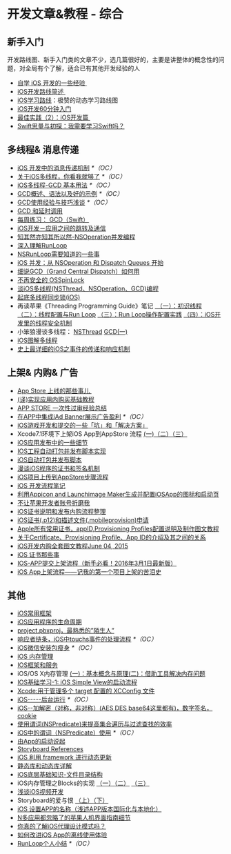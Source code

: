 # 开发文章&教程 - 综合
## 新手入门
开发路线图、新手入门类的文章不少，选几篇很好的，主要是讲整体的概念性的问题，对全局有个了解，适合已有其他开发经验的人
- [自学 iOS 开发的一些经验 ][1]
- [iOS开发路线简述 ][2]
- [iOS学习路线][3]：极赞的动态学习路线图
- [iOS开发60分钟入门][4]
- [最佳实践（2）：iOS开发篇 ][5]
- [Swift思量与初探：我需要学习Swift吗？][6]

## 多线程& 消息传递
- [iOS 开发中的消息传递机制][7] _\*（OC）_
- [关于iOS多线程，你看我就够了][8] _\*（OC）_
- [iOS多线程-GCD 基本用法][9] _\*（OC）_
- [GCD概述、语法以及好的示例][10] _\*（OC）_
- [GCD使用经验与技巧浅谈][11] _\*（OC）_
- [GCD 和延时调用][12]
- [每周练习： GCD（Swift）][13]
- [iOS开发－应用之间的跳转及通信][14]
- [知其然亦知其所以然-NSOperation并发编程][15]
- [深入理解RunLoop][16]
- [NSRunLoop需要知道的一些事][17]
- [iOS 并发：从 NSOperation 和 Dispatch Queues 开始][18]
- [细说GCD（Grand Central Dispatch）如何用][19]
- [不再安全的 OSSpinLock][20]
- [谈iOS多线程(NSThread、NSOperation、GCD)编程][21]
- [起底多线程同步锁(iOS)][22]
- 再读苹果《Threading Programming Guide》笔记 [ （一）：初识线程][23] [（二）：线程配置与Run Loop][24] [（三）：Run Loop操作配置实践][25] [（四）：iOS开发里的线程安全机制][26]
- 小笨狼漫谈多线程： [NSThread][27] [GCD(一)][28]
- [iOS图解多线程][29]
- [史上最详细的iOS之事件的传递和响应机制][30]

## 上架& 内购& 广告
- [App Store 上线的那些事儿 ][31]
- [(译)实现应用内购买基础教程][32]
- [APP STORE 一次性过审经验总结][33]
- [在APP中集成iAd Banner展示广告盈利][34] _\*（OC）_
- [iOS游戏开发和提交的一些「坑」和「解决方案」][35]
- Xcode7.1环境下上架iOS App到AppStore 流程 [(一)][36][（二）][37][（三）][38]
- [iOS应用发布中的一些细节][39]
- [IOS工程自动打包并发布脚本实现][40]
- [iOS自动打包并发布脚本][41]
- [漫谈iOS程序的证书和签名机制][42]
- [iOS项目上传到AppStore步骤流程][43]
- [iOS 开发流程笔记][44]
- [利用Appicon and Launchimage Maker生成并配置iOSApp的图标和启动页][45]
- [不让苹果开发者账号折磨我][46]
- [iOS证书说明和发布内购流程整理][47]
- [iOS证书(.p12)和描述文件(.mobileprovision)申请][48]
- [Apple所有常用证书，appID,Provisioning Profiles配置说明及制作图文教程][49]
- [关于Certificate、Provisioning Profile、App ID的介绍及其之间的关系][50]
- [iOS开发内购全套图文教程June 04, 2015][51]
- [iOS 证书那些事][52]
- [IOS-APP提交上架流程（新手必看！2016年3月1日最新版）][53]
- [iOS App上架流程——记我的第一个项目上架的苦泪史][54]

## 其他
- [iOS常用框架][55]
- [iOS应用程序的生命周期][56]
- [project.pbxproj，最熟悉的”陌生人”][57]
- [响应者链条，iOS中touchs事件的处理流程][58] _\*（OC）_
- [iOS微信安装包瘦身][59] _\*（OC）_
- [iOS 内存管理][60]
- [IOS框架和服务][61]
- iOS/OS X内存管理 [(一)：基本概念与原理][62][(二)：借助工具解决内存问题][63]
- [IOS基础学习-1: iOS Simple View的启动流程][64]
- [Xcode:用于管理多个 target 配置的 XCConfig 文件][65]
- [iOS-----后台运行][66] _\*（OC）_
- [iOS--加解密（对称，非对称）(AES DES base64这里都有)，数字签名，cookie][67]
- [使用谓词(NSPredicate)来提高集合遍历与过滤查找的效率][68]
- [iOS中的谓词（NSPredicate）使用][69] _\*（OC）_
- [由App的启动说起][70]
- [Storyboard References][71]
- [iOS 利用 framework 进行动态更新][72]
- [静态库和动态库详解][73]
- [iOS底层基础知识-文件目录结构][74]
- iOS内存管理之Blocks的实现 [（一）][75][（二）][76] [（三）][77]
- [浅谈iOS视频开发][78]
- Storyboard的爱与恨 [（上）][79][（下）][80]
- [iOS 设置APP的名称（浅述APP版本国际化与本地化）][81]
- [N多应用都忽略了的苹果人机界面指南细节][82]
- [你真的了解iOS代理设计模式吗？][83]
- [如何改进iOS App的离线使用体验][84]
- [RunLoop个人小结][85] _\*（OC）_


[1]:	http://limboy.me/ios/2014/12/31/learning-ios.html
[2]:	http://www.coderyi.com/archives/397
[3]:	http://ios.skyfox.org/route.html
[4]:	http://blog.csdn.net/a451493485/article/details/9364867
[5]:	http://ios.jobbole.com/81830/
[6]:	https://segmentfault.com/a/1190000004483254 "Swift思量与初探：我需要学习Swift吗？"
[7]:	http://objccn.io/issue-7-4/
[8]:	http://www.jianshu.com/p/0b0d9b1f1f19
[9]:	http://www.jianshu.com/p/e0928a243373
[10]:	https://github.com/bboyfeiyu/iOS-tech-frontier/blob/master/issue-2/GCD%E6%A6%82%E8%BF%B0%E3%80%81%E8%AF%AD%E6%B3%95%E4%BB%A5%E5%8F%8A%E5%A5%BD%E7%9A%84%E7%A4%BA%E4%BE%8B.md
[11]:	http://tutuge.me/2015/04/03/something-about-gcd/
[12]:	http://swifter.tips/gcd-delay-call/
[13]:	https://github.com/icepy/_posts/issues/14
[14]:	http://www.cnblogs.com/GarveyCalvin/p/4877115.html "iOS开发－应用之间的跳转及通信"
[15]:	http://www.jianshu.com/p/ebb3e42049fd "知其然亦知其所以然-NSOperation并发编程"
[16]:	http://blog.ibireme.com/2015/05/18/runloop/ "深入理解RunLoop"
[17]:	https://mp.weixin.qq.com/s?__biz=MzAwMjYwMTAwNw==&mid=403269344&idx=1&sn=6363492cf8ed066cd4581d9840ff089f
[18]:	http://swift.gg/2016/01/08/ios-concurrency-getting-started-with-nsoperation-and-dispatch-queues/ "iOS 并发：从 NSOperation 和 Dispatch Queues 开始"
[19]:	https://github.com/ming1016/study/wiki/%E7%BB%86%E8%AF%B4GCD%EF%BC%88Grand-Central-Dispatch%EF%BC%89%E5%A6%82%E4%BD%95%E7%94%A8 "细说GCD（Grand Central Dispatch）如何用"
[20]:	http://blog.ibireme.com/2016/01/16/spinlock_is_unsafe_in_ios/ "不再安全的 OSSpinLock"
[21]:	http://www.jianshu.com/p/6e6f4e005a0b "谈iOS多线程(NSThread、NSOperation、GCD)编程"
[22]:	http://springox.w18.net/?p=685 "起底多线程同步锁(iOS)"
[23]:	http://www.devtalking.com/articles/read-threading-programming-guide-1/
[24]:	http://geek.csdn.net/news/detail/55617
[25]:	http://geek.csdn.net/news/detail/56056
[26]:	http://geek.csdn.net/news/detail/56726
[27]:	http://www.jianshu.com/p/8ed06312d8bd "小笨狼漫谈多线程：NSThread"
[28]:	http://www.jianshu.com/p/c2b14bb999de "小笨狼漫谈多线程：GCD(一)"
[29]:	http://www.henishuo.com/ios-multithread-detail/ "iOS图解多线程"
[30]:	http://www.jianshu.com/p/2e074db792ba
[31]:	http://wiki.jikexueyuan.com/project/app-store-refused/
[32]:	http://www.jianshu.com/p/741b2a044e78
[33]:	http://pmjane.com/post/app-store-ci-xing-guo-shen-jing-yan-zong-jie
[34]:	http://www.cocoachina.com/ios/20140928/9780.html
[35]:	http://wuzhiwei.net/ios_dev_trap_and_solution/ "iOS游戏开发和提交的一些「坑」和「解决方案」"
[36]:	http://www.cnblogs.com/ChinaKingKong/p/4957682.html "Xcode7.1环境下上架iOS App到AppStore 流程 (Part 一)"
[37]:	http://www.cnblogs.com/ChinaKingKong/p/4964549.html
[38]:	http://www.cnblogs.com/ChinaKingKong/p/4964745.html
[39]:	http://www.cnblogs.com/daiweilai/p/4974394.html "iOS应用发布中的一些细节"
[40]:	http://blog.nswebfrog.com/2013/02/18/ios-automation/ "IOS工程自动打包并发布脚本实现"
[41]:	http://liumh.com/2015/11/25/ios-auto-archive-ipa/ "iOS自动打包并发布脚本"
[42]:	http://www.pchou.info/ios/2015/12/14/ios-certification-and-code-sign.html "漫谈iOS程序的证书和签名机制"
[43]:	http://www.cnblogs.com/jgCho/p/5089481.html "iOS项目上传到AppStore步骤流程"
[44]:	https://github.com/leecade/ios-dev-flow
[45]:	http://www.cnblogs.com/lidongxu/p/5114355.html "利用Appicon and Launchimage Maker生成并配置iOSApp的图标和启动页"
[46]:	http://www.jianshu.com/p/cb6c5f1c972b "不让苹果开发者账号折磨我"
[47]:	https://zilaiyedaren.github.io/blog/iOS%E8%AF%81%E4%B9%A6%E8%AF%B4%E6%98%8E%E5%92%8C%E5%8F%91%E5%B8%83%E5%86%85%E8%B4%AD%E6%B5%81%E7%A8%8B%E6%95%B4%E7%90%86/ "iOS证书说明和发布内购流程整理"
[48]:	https://zilaiyedaren.github.io/blog/iOS%E8%AF%81%E4%B9%A6(.p12)%E5%92%8C%E6%8F%8F%E8%BF%B0%E6%96%87%E4%BB%B6(.mobileprovision)%E7%94%B3%E8%AF%B7/ "iOS证书(.p12)和描述文件(.mobileprovision)申请"
[49]:	https://zilaiyedaren.github.io/blog/Apple%E6%89%80%E6%9C%89%E5%B8%B8%E7%94%A8%E8%AF%81%E4%B9%A6%EF%BC%8CappID,Provisioning%20Profiles%E9%85%8D%E7%BD%AE%E8%AF%B4%E6%98%8E%E5%8F%8A%E5%88%B6%E4%BD%9C%E5%9B%BE%E6%96%87%E6%95%99%E7%A8%8B/ "Apple所有常用证书，appID,Provisioning Profiles配置说明及制作图文教程"
[50]:	https://zilaiyedaren.github.io/blog/%E5%85%B3%E4%BA%8ECertificate%E3%80%81Provisioning%20Profile%E3%80%81App%20ID%E7%9A%84%E4%BB%8B%E7%BB%8D%E5%8F%8A%E5%85%B6%E4%B9%8B%E9%97%B4%E7%9A%84%E5%85%B3%E7%B3%BB/ "关于Certificate、Provisioning Profile、App ID的介绍及其之间的关系"
[51]:	http://allluckly.cn/ios%E6%94%AF%E4%BB%98/iOS%E5%BC%80%E5%8F%912015%E5%B9%B4%E6%9C%80%E6%96%B0%E5%86%85%E8%B4%AD%E6%95%99%E7%A8%8B "iOS开发内购全套图文教程June 04, 2015"
[52]:	http://www.cnblogs.com/wangyang1213/p/5209119.html "iOS 证书那些事"
[53]:	http://www.cnblogs.com/BK-12345/p/5232633.html "IOS-APP提交上架流程（新手必看！2016年3月1日最新版）"
[54]:	http://blog.treney.com/index.php/archives/ToAppStore.html
[55]:	http://www.jianshu.com/p/e7fc525f342d
[56]:	http://www.jianshu.com/p/aa50e5350852?utm_campaign=maleskine&utm_content=note&utm_medium=writer_share&utm_source=weibo
[57]:	http://www.olinone.com/?p=215
[58]:	http://www.cnblogs.com/suqiankun/p/4944042.html "响应者链条，iOS中touchs事件的处理流程。"
[59]:	https://mp.weixin.qq.com/s?__biz=MzAwNDY1ODY2OQ==&mid=207986417&idx=1&sn=77ea7d8e4f8ab7b59111e78c86ccfe66&scene=1&srcid=1024pgRuhHtElUqPlXjsizht&key=b410d3164f5f798e9752971b4cb76dd5efae6b5c2f1f10cbafd3573c6186c16ee60ce346711f7433ff6ab0d6aa974e3e&ascene=0&uin=MTQxOTU1ODg4MQ==&devicetype=iMac+MacBookPro11,5+OSX+OSX+10.11+build(15A284)&version=11020201&pass_ticket=h1CfhovWAS61j24tFYTljyTFl4r9BUlFON7H+Nl6hMV1ZpVN2kG4/LL6yxnDUjd9
[60]:	http://www.cnblogs.com/huangjianwu/p/4962772.html "iOS 内存管理"
[61]:	http://www.cnblogs.com/jgCho/p/4960048.html "IOS框架和服务"
[62]:	http://www.jianshu.com/p/1928b54e1253 "iOS/OS X内存管理(一)：基本概念与原理"
[63]:	http://www.jianshu.com/p/09c5141d4531 "iOS/OS X内存管理(二)：借助工具解决内存问题"
[64]:	http://www.admin85.com/u/mobile/ios/9443.html "IOS基础学习-1: iOS Simple View的启动流程"
[65]:	http://swift.gg/2015/12/01/xcode-xcconfig-files-for-managing-targets-configurations/ "Xcode:用于管理多个 target 配置的 XCConfig 文件"
[66]:	http://www.cnblogs.com/congli0220/p/5019945.html "iOS-----后台运行"
[67]:	http://www.jianshu.com/p/ac841b772c7a "iOS--加解密（对称，非对称）(AES DES base64这里都有)，数字签名，cookie"
[68]:	http://segmentfault.com/a/1190000004238379 "使用谓词(NSPredicate)来提高集合遍历与过滤查找的效率"
[69]:	http://www.jianshu.com/p/88be28860cde "iOS中的谓词（NSPredicate）使用"
[70]:	http://oncenote.com/2015/06/01/How-App-Launch/ "由App的启动说起"
[71]:	https://zilaiyedaren.github.io/blog/Storyboard%20References/ "Storyboard References"
[72]:	http://yq.aliyun.com/articles/3024
[73]:	http://www.jianshu.com/p/c8366e4f9378 "iOS专题2:静态库和动态库详解"
[74]:	http://www.cnblogs.com/wujy/p/5188302.html "iOS底层基础知识-文件目录结构"
[75]:	http://lastdays.cn/2016/02/23/blocks1/ "iOS内存管理之Blocks的实现（一）"
[76]:	http://lastdays.cn/2016/02/24/Blocks2/ "iOS内存管理之Blocks的实现（二）"
[77]:	http://lastdays.cn/2016/02/26/block3/ "iOS内存管理之Blocks的实现（三）"
[78]:	http://www.cnblogs.com/booksky/p/5213198.html "浅谈iOS视频开发"
[79]:	http://shengpan.net/storyboard/ "Storyboard的爱与恨（上）"
[80]:	http://shengpan.net/storyboard2/ "Storyboard的爱与恨（下）"
[81]:	http://www.jianshu.com/p/a3a70f0398c4 "iOS 设置APP的名称（浅述APP版本国际化与本地化）"
[82]:	http://www.cocoachina.com/appstore/20160314/15661.html
[83]:	http://www.jianshu.com/p/2113ffe54b30 "你真的了解iOS代理设计模式吗？"
[84]:	http://www.cnblogs.com/jgCho/p/5287185.html "如何改进iOS App的离线使用体验"
[85]:	http://www.devlizy.com/runloop/